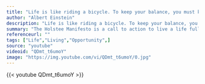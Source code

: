 ```yaml
---
title: "Life is like riding a bicycle. To keep your balance, you must keep moving."
author: "Albert Einstein"
description: "Life is like riding a bicycle. To keep your balance, you must keep moving. - Albert Einstein quotes from GetInspired365.com"
summary: "The Holstee Manifesto is a call to action to live a life full of intention, creativity, passion, and community. The LifeCycle Film came about as a desire to bring the energy and passion behind the Manifesto to life through something we love--biking. As we seek to live mindful lifestyles that leave a positive impact on the people and world around us, biking has become a passion that is much more than a transportation alternative"
referenceurl: ""
tags: ["Life","Living","Opportunity",]
source: "youtube"
videoid: "QDmt_t6umoY"
image: "https://img.youtube.com/vi/QDmt_t6umoY/0.jpg"
---
```


{{< youtube QDmt_t6umoY >}}
